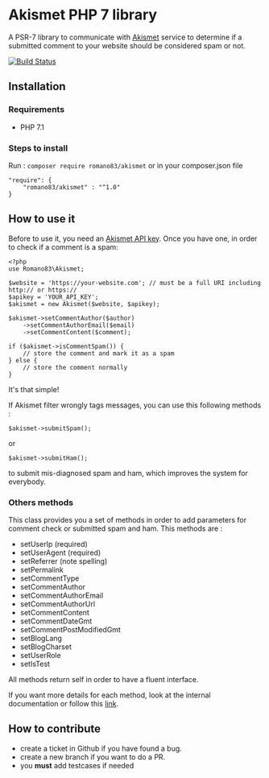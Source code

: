 # Akismet PHP 7 library


A PSR-7 library to communicate with [Akismet](kttps://akismet.com) service to determine if a submitted comment to your website should be considered spam or not.

[![Build Status](https://travis-ci.org/Romano83/akismet.svg?branch=master)](https://travis-ci.org/Romano83/akismet)

## Installation


### Requirements
* PHP 7.1

### Steps to install

Run : `composer require romano83/akismet` or in your composer.json file

```
"require": {
    "romano83/akismet" : "^1.0"
}
```

## How to use it

Before to use it, you need an [Akismet API key](https://akismet.com/). 
Once you have one, in order to check if a comment is a spam:

```
<?php
use Romano83\Akismet;

$website = 'https://your-website.com'; // must be a full URI including http:// or https://
$apikey = 'YOUR_API_KEY';
$akismet = new Akismet($website, $apikey);

$akismet->setCommentAuthor($author)
    ->setCommentAuthorEmail($email)
    ->setCommentContent($comment);
    
if ($akismet->isCommentSpam()) {
    // store the comment and mark it as a spam
} else {
    // store the comment normally
}
``` 
It's that simple!

If Akismet filter wrongly tags messages, you can use this following methods : 

```
$akismet->submitSpam();
```
or
```
$akismet->submitHam();
```
to submit mis-diagnosed spam and ham, which improves the system for everybody.

### Others methods
This class provides you a set of methods in order to add parameters for comment check or submitted spam and ham.
This methods are : 
* setUserIp (required)
* setUserAgent (required)
* setReferrer (note spelling)
* setPermalink
* setCommentType
* setCommentAuthor
* setCommentAuthorEmail
* setCommentAuthorUrl
* setCommentContent
* setCommentDateGmt
* setCommentPostModifiedGmt
* setBlogLang
* setBlogCharset
* setUserRole
* setIsTest

All methods return self in order to have a fluent interface.

If you want more details for each method, look at the internal documentation or follow this [link](https://akismet.com/development/api/#comment-check).


## How to contribute

* create a ticket in Github if you have found a bug.
* create a new branch if you want to do a PR.
* you **must** add testcases if needed
